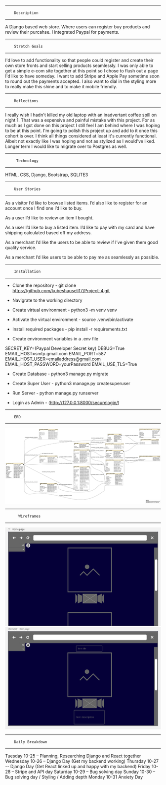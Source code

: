 ----------------------------
        Description
----------------------------

A Django based web store. Where users can register buy products and review their purcahse. I integrated Paypal for payments. 

----------------------------
        Stretch Goals
----------------------------

I'd love to add functionality so that people could register and create their own store fronts and start selling products seamlessly. 
I was only able to get a simple e-com site together at this point so I chose to flush out a page I'd like to have someday. 
I want to add Stripe and Apple Pay sometime soon to round out the payments accepted. 
I also want to dial in the styling more to really make this shine and to make it mobile friendly.

----------------------------
        Reflections
----------------------------

I really wish I hadn't killed my old laptop with an inadvertant coffee spill on night 1. That was a expensive and painful mistake with this project.
For as much as I got done on this project I still feel I am behind where I was hoping to be at this point. I'm going to polish this project up and add 
to it once this cohort is over. I think all things considered at least it's currently functional. Albeit not exactly like I was hoping and not as stylized 
as I would've liked. Longer term I would like to migrate over to Postgres as well.

----------------------------
         Technology
----------------------------

HTML, CSS, Django, Bootstrap, SQLITE3

----------------------------
        User Stories 
----------------------------

As a visitor I’d like to browse listed items. I’d also like to register for an account once I find one I’d like to buy.

As a user I’d like to review an item I bought.

As a user I’d like to buy a listed item. I’d like to pay with my card and have shipping calculated based off my address.

As a merchant I’d like the users to be able to review if I’ve given them good quality service.

As a merchant I’d like users to be able to pay me as seamlessly as possible.


------------------------------
        Installation
------------------------------

- Clone the repository - git clone https://github.com/kubeshauseli17/Project-4.git

- Navigrate to the working directory

- Create virtual environment - python3 -m venv venv

- Activate the virtual environment - source .venv/bin/activate

- Install required packages - pip install -r requirements.txt

- Create environment variables in a .env file

SECRET_KEY=(Paypal Developer Secret key)
DEBUG=True
EMAIL_HOST=smtp.gmail.com
EMAIL_PORT=587
EMAIL_HOST_USER=emailaddress@gmail.com
EMAIL_HOST_PASSWORD=yourPassword
EMAIL_USE_TLS=True

- Create Database - python3 manage.py migrate

- Create Super User - python3 manage.py createsuperuser

- Run Server - python manage.py runserver

- Login as Admin - (http://127.0.0.1:8000/securelogin/)

-------------------
        ERD
-------------------

![](https://github.com/kubeshauseli17/Project-4/blob/master/ERD.png)

------------------------------
          Wireframes
------------------------------

![](https://github.com/kubeshauseli17/Project-4/blob/master/p4%20homepage.png)
![](https://github.com/kubeshauseli17/Project-4/blob/master/p4%20item%20page.png)

------------------------------
        Daily Breakdown
------------------------------
Tuesday 10-25 – Planning, Researching Django and React together
Wednesday 10-26 – Django Day (Get my backend working)
Thursday 10-27 --  Django Day (Get React linked up and happy with my backend)
Friday 10-28 – Stripe and API day
Saturday 10-29 – Bug solving day
Sunday 10-30 – Bug solving day / Styling / Adding depth
Monday 10-31 Anxiety Day   